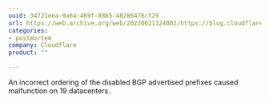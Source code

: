 ```yaml
---
uuid: 34721eea-9a6a-469f-8865-48286476cf29
url: https://web.archive.org/web/20220621124002/https://blog.cloudflare.com/cloudflare-outage-on-june-21-2022/
categories:
- postmortem
company: Cloudflare
product: ""

---
```


An incorrect ordering of the disabled BGP advertised prefixes caused malfunction on 19 datacenters.
